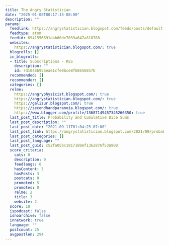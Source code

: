 ```yaml
---
title: The Angry Statistician
date: "2025-01-08T00:17:15-08:00"
description: ""
params:
  feedlink: https://angrystatistician.blogspot.com/feeds/posts/default
  feedtype: atom
  feedid: 6941556691abb60de7033a647a816788
  websites:
    https://angrystatistician.blogspot.com/: true
  blogrolls: []
  in_blogrolls:
  - title: Subscriptions - RSS
    description: ""
    id: 7d1048b956eae1cfe0bce8f68656857b
  recommended: []
  recommender: []
  categories: []
  relme:
    https://angryphysicist.blogspot.com/: true
    https://angrystatistician.blogspot.com/: true
    https://galizur.blogspot.com/: true
    https://secondhandparanoia.blogspot.com/: true
    https://www.blogger.com/profile/13687149457345266350: true
  last_post_title: Probability and Cumulative Dice Sums
  last_post_description: ""
  last_post_date: "2021-09-11T01:04:25-07:00"
  last_post_link: https://angrystatistician.blogspot.com/2021/09/probability-and-cumulative-dice-sums.html
  last_post_categories: []
  last_post_language: ""
  last_post_guid: c52fa05bc1817180ef1362876f53a908
  score_criteria:
    cats: 0
    description: 0
    feedlangs: 0
    hasContent: 3
    hasPosts: 3
    postcats: 0
    promoted: 5
    promotes: 0
    relme: 2
    title: 3
    website: 2
  score: 18
  ispodcast: false
  isnoarchive: false
  innetwork: true
  language: ""
  postcount: 25
  avgpostlen: 294
---
```

